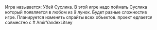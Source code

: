 Игра называется: Убей Суслика.
В этой игре надо поймать Суслика который появляется в любом из 9 лунок.
Будет разные сложностив игре.
Планируется изменять спрайты всех объектов.
проект едлается совместно с # AmirYandexLitsey
